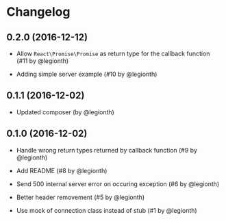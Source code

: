 # Changelog

## 0.2.0 (2016-12-12)

* Allow `React\Promise\Promise` as return type for the callback function
  (#11 by @legionth)

* Adding simple server example
  (#10 by @legionth)

## 0.1.1 (2016-12-02)

* Updated composer
  (by @legionth)

## 0.1.0 (2016-12-02)

* Handle wrong return types returned by callback function
  (#9 by @legionth)

* Add README 
  (#8 by @legionth)

* Send 500 internal server error on occuring exception
  (#6 by @legionth)

* Better header removement 
  (#5 by @legionth)

* Use mock of connection class instead of stub
  (#1 by @legionth)
